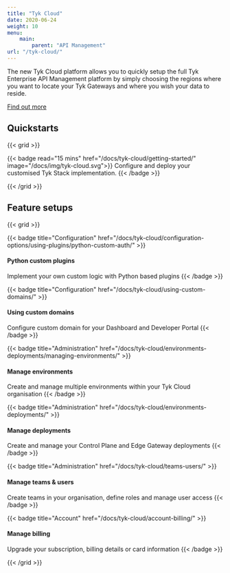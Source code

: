 ```yaml
---
title: "Tyk Cloud"
date: 2020-06-24
weight: 10
menu: 
    main:
        parent: "API Management"
url: "/tyk-cloud/"
---
```


The new Tyk Cloud platform allows you to quickly setup the full Tyk Enterprise API Management platform by simply choosing the regions where you want to locate your Tyk Gateways and where you wish your data to reside.

[Find out more](/docs/tyk-cloud/what-is-tyk-cloud/)

## Quickstarts

{{< grid >}}

{{< badge read="15 mins" href="/docs/tyk-cloud/getting-started/" image="/docs/img/tyk-cloud.svg">}}
Configure and deploy your customised Tyk Stack implementation. 
{{< /badge >}}

{{< /grid >}}

## Feature setups

{{< grid >}}

{{< badge title="Configuration" href="/docs/tyk-cloud/configuration-options/using-plugins/python-custom-auth/" >}}
#### Python custom plugins

Implement your own custom logic with Python based plugins
{{< /badge >}}

{{< badge title="Configuration" href="/docs/tyk-cloud/using-custom-domains/" >}}
#### Using custom domains

Configure custom domain for your Dashboard and Developer Portal
{{< /badge >}}

{{< badge title="Administration" href="/docs/tyk-cloud/environments-deployments/managing-environments/" >}}
#### Manage environments

Create and manage multiple environments within your Tyk Cloud organisation
{{< /badge >}}

{{< badge title="Administration" href="/docs/tyk-cloud/environments-deployments/" >}}
#### Manage deployments

Create and manage your Control Plane and Edge Gateway deployments
{{< /badge >}}

{{< badge title="Administration" href="/docs/tyk-cloud/teams-users/" >}}
#### Manage teams & users

Create teams in your organisation, define roles and manage user access
{{< /badge >}}

{{< badge title="Account" href="/docs/tyk-cloud/account-billing/" >}}
#### Manage billing

Upgrade your subscription, billing details or card information
{{< /badge >}}

{{< /grid >}}